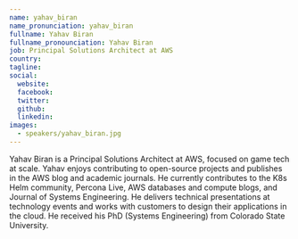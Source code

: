 ```yaml
---
name: yahav_biran
name_pronunciation: yahav_biran
fullname: Yahav Biran
fullname_pronounciation: Yahav Biran
job: Principal Solutions Architect at AWS
country: 
tagline: 
social:
  website:
  facebook:
  twitter:
  github: 
  linkedin: 
images:
  - speakers/yahav_biran.jpg
---
```


Yahav Biran is a Principal Solutions Architect at AWS, focused on game tech at scale. Yahav enjoys contributing to open-source projects and publishes in the AWS blog and academic journals. He currently contributes to the K8s Helm community, Percona Live, AWS databases and compute blogs, and Journal of Systems Engineering. He delivers technical presentations at technology events and works with customers to design their applications in the cloud. He received his PhD (Systems Engineering) from Colorado State University.